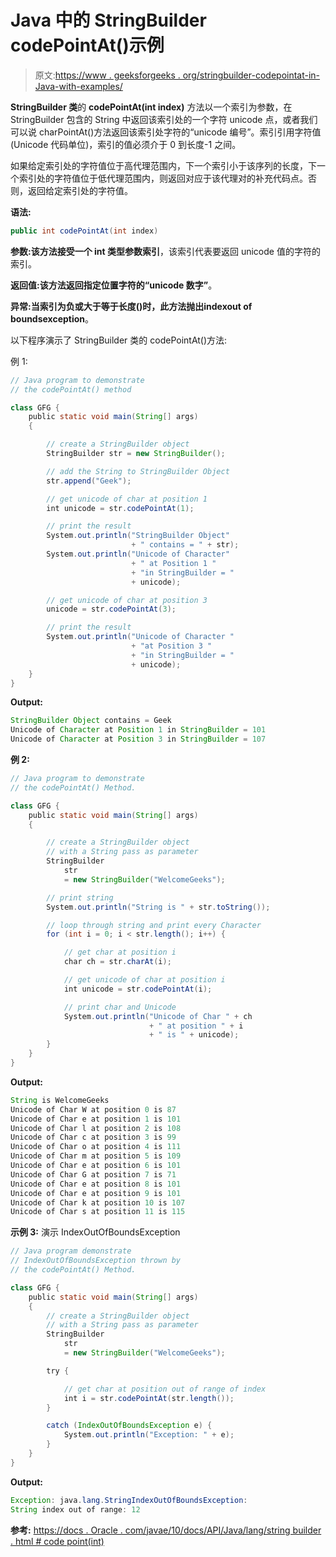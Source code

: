 # Java 中的 StringBuilder codePointAt()示例

> 原文:[https://www . geeksforgeeks . org/stringbuilder-codepointat-in-Java-with-examples/](https://www.geeksforgeeks.org/stringbuilder-codepointat-in-java-with-examples/)

**StringBuilder 类**的 **codePointAt(int index)** 方法以一个索引为参数，在 StringBuilder 包含的 String 中返回该索引处的一个字符 unicode 点，或者我们可以说 charPointAt()方法返回该索引处字符的“unicode 编号”。索引引用字符值(Unicode 代码单位)，索引的值必须介于 0 到长度-1 之间。

如果给定索引处的字符值位于高代理范围内，下一个索引小于该序列的长度，下一个索引处的字符值位于低代理范围内，则返回对应于该代理对的补充代码点。否则，返回给定索引处的字符值。

**语法:**

```java
public int codePointAt(int index)
```

**参数:**该方法接受一个 int 类型参数**索引**，该索引代表要返回 unicode 值的字符的索引。

**返回值:**该方法返回指定位置字符的**“unicode 数字”**。

**异常:**当索引为负或大于等于长度()时，此方法抛出**indexout of boundsexception**。

以下程序演示了 StringBuilder 类的 codePointAt()方法:

例 1:

```java
// Java program to demonstrate
// the codePointAt() method

class GFG {
    public static void main(String[] args)
    {

        // create a StringBuilder object
        StringBuilder str = new StringBuilder();

        // add the String to StringBuilder Object
        str.append("Geek");

        // get unicode of char at position 1
        int unicode = str.codePointAt(1);

        // print the result
        System.out.println("StringBuilder Object"
                           + " contains = " + str);
        System.out.println("Unicode of Character"
                           + " at Position 1 "
                           + "in StringBuilder = "
                           + unicode);

        // get unicode of char at position 3
        unicode = str.codePointAt(3);

        // print the result
        System.out.println("Unicode of Character "
                           + "at Position 3 "
                           + "in StringBuilder = "
                           + unicode);
    }
}
```

**Output:**

```java
StringBuilder Object contains = Geek
Unicode of Character at Position 1 in StringBuilder = 101
Unicode of Character at Position 3 in StringBuilder = 107

```

**例 2:**

```java
// Java program to demonstrate
// the codePointAt() Method.

class GFG {
    public static void main(String[] args)
    {

        // create a StringBuilder object
        // with a String pass as parameter
        StringBuilder
            str
            = new StringBuilder("WelcomeGeeks");

        // print string
        System.out.println("String is " + str.toString());

        // loop through string and print every Character
        for (int i = 0; i < str.length(); i++) {

            // get char at position i
            char ch = str.charAt(i);

            // get unicode of char at position i
            int unicode = str.codePointAt(i);

            // print char and Unicode
            System.out.println("Unicode of Char " + ch
                               + " at position " + i
                               + " is " + unicode);
        }
    }
}
```

**Output:**

```java
String is WelcomeGeeks
Unicode of Char W at position 0 is 87
Unicode of Char e at position 1 is 101
Unicode of Char l at position 2 is 108
Unicode of Char c at position 3 is 99
Unicode of Char o at position 4 is 111
Unicode of Char m at position 5 is 109
Unicode of Char e at position 6 is 101
Unicode of Char G at position 7 is 71
Unicode of Char e at position 8 is 101
Unicode of Char e at position 9 is 101
Unicode of Char k at position 10 is 107
Unicode of Char s at position 11 is 115

```

**示例 3:** 演示 IndexOutOfBoundsException

```java
// Java program demonstrate
// IndexOutOfBoundsException thrown by
// the codePointAt() Method.

class GFG {
    public static void main(String[] args)
    {
        // create a StringBuilder object
        // with a String pass as parameter
        StringBuilder
            str
            = new StringBuilder("WelcomeGeeks");

        try {

            // get char at position out of range of index
            int i = str.codePointAt(str.length());
        }

        catch (IndexOutOfBoundsException e) {
            System.out.println("Exception: " + e);
        }
    }
}
```

**Output:**

```java
Exception: java.lang.StringIndexOutOfBoundsException: 
String index out of range: 12

```

**参考:**
[https://docs . Oracle . com/javae/10/docs/API/Java/lang/string builder . html # code point(int)](https://docs.oracle.com/javase/10/docs/api/java/lang/StringBuilder.html#codePointAt(int))